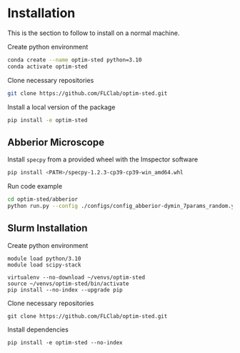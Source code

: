 # Installation

This is the section to follow to install on a normal machine.

Create python environment
```bash
conda create --name optim-sted python=3.10
conda activate optim-sted
```

Clone necessary repositories
```bash
git clone https://github.com/FLClab/optim-sted.git
```

Install a local version of the package
```bash
pip install -e optim-sted
```

## Abberior Microscope

Install ``specpy`` from a provided wheel with the Imspector software
```bash
pip install <PATH>/specpy-1.2.3-cp39-cp39-win_amd64.whl
```

Run code example
```bash
cd optim-sted/abberior
python run.py --config ./configs/config_abberior-dymin_7params_random.yml --dry-run
```

## Slurm Installation

Create python environment
```
module load python/3.10
module load scipy-stack

virtualenv --no-download ~/venvs/optim-sted
source ~/venvs/optim-sted/bin/activate
pip install --no-index --upgrade pip
```

Clone necessary repositories
```
git clone https://github.com/FLClab/optim-sted.git
```

Install dependencies
```
pip install -e optim-sted --no-index
```
